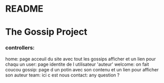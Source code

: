 # README

<h1>The Gossip Project</h1>

<h3>controllers:</h3>
home:
    page acceuil du site avec tout les gossips afficher et un lien pour chaqu un
user:
    page identite de l utilisateur 'auteur'
welcome:
    on fait coucou
gossip:
    page d un potin avec son contenu et un lien pour afficher son auteur
team:
    ici c est nous
contact:
    any question ?
